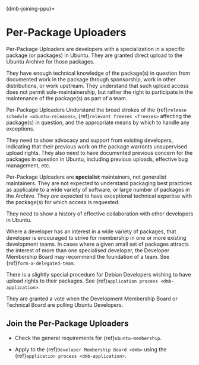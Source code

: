 (dmb-joining-ppu)=
# Per-Package Uploaders

Per-Package Uploaders are developers with a specialization in a specific package (or packages) in Ubuntu.
They are granted direct upload to the Ubuntu Archive for those packages.

They have enough technical knowledge of the package(s) in question from documented work in the package through sponsorship, work in other distributions, or work upstream.
They understand that such upload access does not permit sole-maintainership, but rather the right to participate in the maintenance of the package(s) as part of a team.

Per-Package Uploaders Understand the broad strokes of the {ref}`release schedule <ubuntu-releases>`, {ref}`relevant freezes <freezes>` affecting the package(s) in question, and the appropriate means by which to handle any exceptions.

They need to show advocacy and support from existing developers, indicating that their previous work on the package warrants unsupervised upload rights.
They also need to have documented previous concern for the packages in question in Ubuntu, including previous uploads, effective bug management, etc.

Per-Package Uploaders are **specialist** maintainers, not generalist maintainers.
They are not expected to understand packaging best practices as applicable to a wide variety of software, or large number of packages in the Archive.
They *are* expected to have exceptional technical expertise with the package(s) for which access is requested.

They need to show a history of effective collaboration with other developers in Ubuntu.

Where a developer has an interest in a wide variety of packages, that developer is encouraged to strive for membership in one or more existing development teams.
In cases where a given small set of packages attracts the interest of more than one specialised developer, the Developer Membership Board may recommend the foundation of a team.
See {ref}`form-a-delegated-team`.

There is a slightly special procedure for Debian Developers wishing to have upload rights to their packages. See {ref}`application process <dmb-application>`.

They are granted a vote when the Development Membership Board or Technical Board are polling Ubuntu Developers.


## Join the Per-Package Uploaders

* Check the general requirements for {ref}`ubuntu-membership`.

* Apply to the {ref}`Developer Membership Board <dmb>` using the
  {ref}`application process <dmb-application>`.


